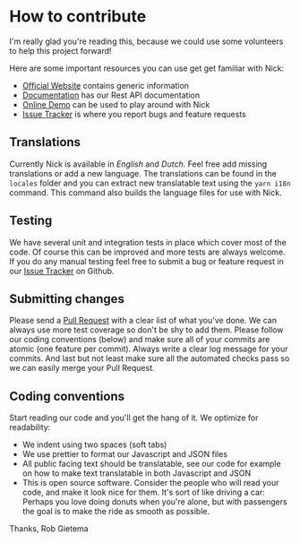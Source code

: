 # How to contribute

I'm really glad you're reading this, because we could use some volunteers to
help this project forward!

Here are some important resources you can use get get familiar with Nick:

- [Official Website](https://nickcms.org) contains generic information
- [Documentation](https://docs.nickcms.org) has our Rest API documentation
- [Online Demo](https://demo.nickcms.org) can be used to play around with Nick
- [Issue Tracker](https://github.com/robgietema/nick/issues) is where you report
  bugs and feature requests

## Translations

Currently Nick is available in _English_ and _Dutch_. Feel free add missing
translations or add a new language. The translations can be found in the
`locales` folder and you can extract new translatable text using the `yarn i18n`
command. This command also builds the language files for use with Nick.

## Testing

We have several unit and integration tests in place which cover most of the
code. Of course this can be improved and more tests are always welcome. If you
do any manual testing feel free to submit a bug or feature request in our
[Issue Tracker](https://github.com/robgietema/nick/issues) on Github.

## Submitting changes

Please send a [Pull Request](https://github.com/robgietema/nick/pulls) with a
clear list of what you've done. We can always use more test coverage so don't be
shy to add them. Please follow our coding conventions (below) and make sure all
of your commits are atomic (one feature per commit). Always write a clear log
message for your commits. And last but not least make sure all the automated
checks pass so we can easily merge your Pull Request.

## Coding conventions

Start reading our code and you'll get the hang of it. We optimize for
readability:

- We indent using two spaces (soft tabs)
- We use prettier to format our Javascript and JSON files
- All public facing text should be translatable, see our code for example on
  how to make text translatable in both Javascript and JSON
- This is open source software. Consider the people who will read your code, and
  make it look nice for them. It's sort of like driving a car: Perhaps you love
  doing donuts when you're alone, but with passengers the goal is to make the
  ride as smooth as possible.

Thanks,
Rob Gietema
